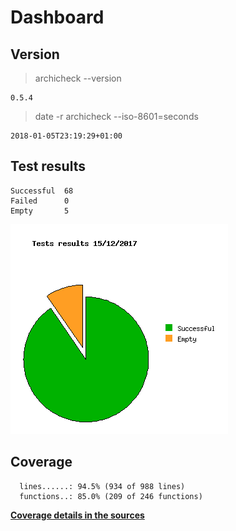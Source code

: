 Dashboard
=========

Version
-------
> archicheck --version

```
0.5.4
```

> date -r archicheck --iso-8601=seconds

```
2018-01-05T23:19:29+01:00
```

Test results
------------
```
Successful  68
Failed      0
Empty       5
```
![](tests.png)

Coverage
--------

```
  lines......: 94.5% (934 of 988 lines)
  functions..: 85.0% (209 of 246 functions)
```

[**Coverage details in the sources**](http://lionel.draghi.free.fr/Archicheck/lcov/home/lionel/Proj/Archicheck/Src/index-sort-f.html)

